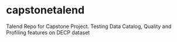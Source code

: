 # capstonetalend
Talend Repo for Capstone Project. Testing Data Catalog, Quality and Profiling features on DECP dataset
